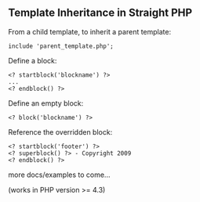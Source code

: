 
Template Inheritance in Straight PHP
------------------------------------

From a child template, to inherit a parent template:

	include 'parent_template.php';
	
Define a block:

	<? startblock('blockname') ?>
	...
	<? endblock() ?>
	
Define an empty block:

	<? block('blockname') ?>
	
Reference the overridden block:

	<? startblock('footer') ?>
	<? superblock() ?> - Copyright 2009
	<? endblock() ?>
	
more docs/examples to come...

(works in PHP version >= 4.3)

